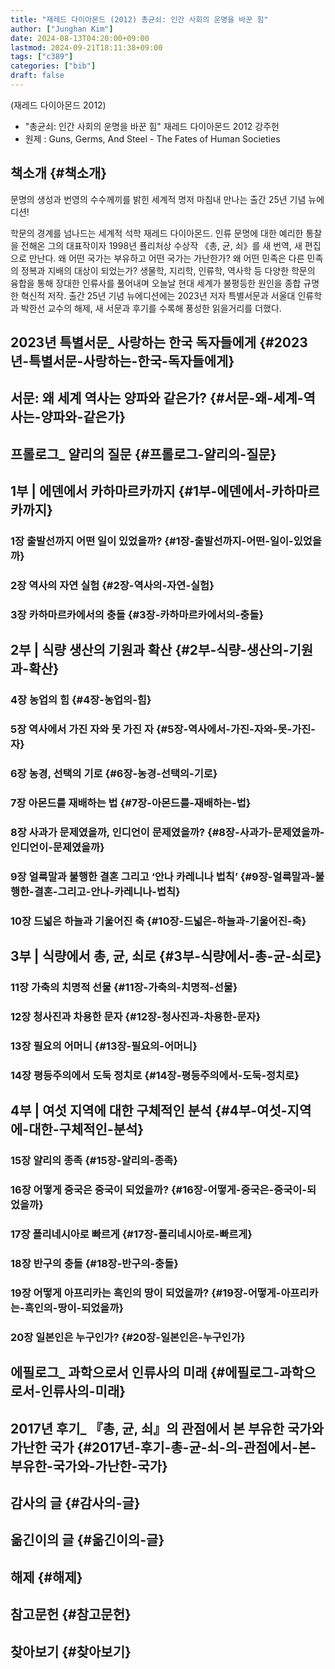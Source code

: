 ```yaml
---
title: "재레드 다이아몬드 (2012) 총균쇠: 인간 사회의 운명을 바꾼 힘"
author: ["Junghan Kim"]
date: 2024-08-13T04:20:00+09:00
lastmod: 2024-09-21T18:11:38+09:00
tags: ["c389"]
categories: ["bib"]
draft: false
---
```


(재레드 다이아몬드 2012)

-   "총균쇠: 인간 사회의 운명을 바꾼 힘" 재레드 다이아몬드 2012 강주헌
-   원제 : Guns, Germs, And Steel - The Fates of Human Societies


## 책소개 {#책소개}

문명의 생성과 번영의 수수께끼를 밝힌 세계적 명저 마침내 만나는 출간 25년 기념 뉴에디션!

학문의 경계를 넘나드는 세계적 석학 재레드 다이아몬드. 인류 문명에 대한 예리한 통찰을 전해온 그의 대표작이자 1998년 퓰리처상 수상작 《총, 균, 쇠》를 새 번역, 새 편집으로 만난다. 왜 어떤 국가는 부유하고 어떤 국가는 가난한가? 왜 어떤 민족은 다른 민족의 정복과 지배의 대상이 되었는가? 생물학, 지리학, 인류학, 역사학 등 다양한 학문의 융합을 통해 장대한 인류사를 풀어내며 오늘날 현대 세계가 불평등한 원인을 종합 규명한 혁신적 저작. 출간 25년 기념 뉴에디션에는 2023년 저자 특별서문과 서울대 인류학과 박한선 교수의 해제, 새 서문과 후기를 수록해 풍성한 읽을거리를 더했다.


## 2023년 특별서문\_ 사랑하는 한국 독자들에게 {#2023년-특별서문-사랑하는-한국-독자들에게}


## 서문: 왜 세계 역사는 양파와 같은가? {#서문-왜-세계-역사는-양파와-같은가}


## 프롤로그\_ 얄리의 질문 {#프롤로그-얄리의-질문}


## 1부 | 에덴에서 카하마르카까지 {#1부-에덴에서-카하마르카까지}


### 1장 출발선까지 어떤 일이 있었을까? {#1장-출발선까지-어떤-일이-있었을까}


### 2장 역사의 자연 실험 {#2장-역사의-자연-실험}


### 3장 카하마르카에서의 충돌 {#3장-카하마르카에서의-충돌}


## 2부 | 식량 생산의 기원과 확산 {#2부-식량-생산의-기원과-확산}


### 4장 농업의 힘 {#4장-농업의-힘}


### 5장 역사에서 가진 자와 못 가진 자 {#5장-역사에서-가진-자와-못-가진-자}


### 6장 농경, 선택의 기로 {#6장-농경-선택의-기로}


### 7장 아몬드를 재배하는 법 {#7장-아몬드를-재배하는-법}


### 8장 사과가 문제였을까, 인디언이 문제였을까? {#8장-사과가-문제였을까-인디언이-문제였을까}


### 9장 얼룩말과 불행한 결혼 그리고 ‘안나 카레니나 법칙’ {#9장-얼룩말과-불행한-결혼-그리고-안나-카레니나-법칙}


### 10장 드넓은 하늘과 기울어진 축 {#10장-드넓은-하늘과-기울어진-축}


## 3부 | 식량에서 총, 균, 쇠로 {#3부-식량에서-총-균-쇠로}


### 11장 가축의 치명적 선물 {#11장-가축의-치명적-선물}


### 12장 청사진과 차용한 문자 {#12장-청사진과-차용한-문자}


### 13장 필요의 어머니 {#13장-필요의-어머니}


### 14장 평등주의에서 도둑 정치로 {#14장-평등주의에서-도둑-정치로}


## 4부 | 여섯 지역에 대한 구체적인 분석 {#4부-여섯-지역에-대한-구체적인-분석}


### 15장 얄리의 종족 {#15장-얄리의-종족}


### 16장 어떻게 중국은 중국이 되었을까? {#16장-어떻게-중국은-중국이-되었을까}


### 17장 폴리네시아로 빠르게 {#17장-폴리네시아로-빠르게}


### 18장 반구의 충돌 {#18장-반구의-충돌}


### 19장 어떻게 아프리카는 흑인의 땅이 되었을까? {#19장-어떻게-아프리카는-흑인의-땅이-되었을까}


### 20장 일본인은 누구인가? {#20장-일본인은-누구인가}


## 에필로그\_ 과학으로서 인류사의 미래 {#에필로그-과학으로서-인류사의-미래}


## 2017년 후기\_ 『총, 균, 쇠』의 관점에서 본 부유한 국가와 가난한 국가 {#2017년-후기-총-균-쇠-의-관점에서-본-부유한-국가와-가난한-국가}


## 감사의 글 {#감사의-글}


## 옮긴이의 글 {#옮긴이의-글}


## 해제 {#해제}


## 참고문헌 {#참고문헌}


## 찾아보기 {#찾아보기}
